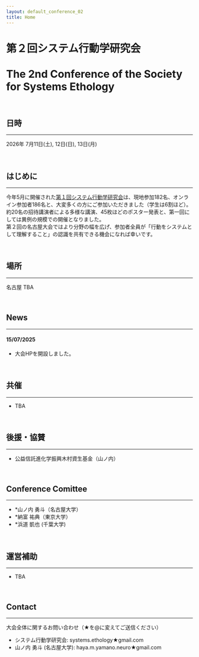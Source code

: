 ```yaml
---
layout: default_conference_02
title: Home
---
```

# 第２回システム行動学研究会 <br><br> The 2nd Conference of the Society for Systems Ethology

<br>

## 日時
***
2026年 7月11日(土), 12日(日), 13日(月)

<br>


## はじめに
***
今年5月に開催された[第１回システム行動学研究会](https://systemsethology.github.io/website/event_01/conference01_home/)は、現地参加182名、オンライン参加者186名と、大変多くの方にご参加いただきました（学生は6割ほど）。<br>
約20名の招待講演者による多様な講演、45枚ほどのポスター発表と、第一回にしては異例の規模での開催となりました。<br>
第２回の名古屋大会ではより分野の幅を広げ、参加者全員が「行動をシステムとして理解すること」の認識を共有できる機会になれば幸いです。


<br>

## 場所
***
名古屋
TBA

<br>


## News
***

#### 15/07/2025
- 大会HPを開設しました。



<br>

## 共催
***
- TBA

<br>

## 後援・協賛
***
- 公益信託進化学振興木村資生基金（山ノ内）

<br>

## Conference Comittee
***
- *山ノ内 勇斗（名古屋大学）
- *納富 祐典（東京大学）
- *浜道 凱也 (千葉大学)


<br>

## 運営補助
***
- TBA

<br>

## Contact
***
大会全体に関するお問い合わせ（★を@に変えてご送信ください）
- システム行動学研究会: systems.ethology★gmail.com
- 山ノ内 勇斗 (名古屋大学): haya.m.yamano.neuro★gmail.com
